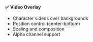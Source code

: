 #### ✅ Video Overlay
- Character videos over backgrounds
- Position control (center-bottom)
- Scaling and composition
- Alpha channel support
